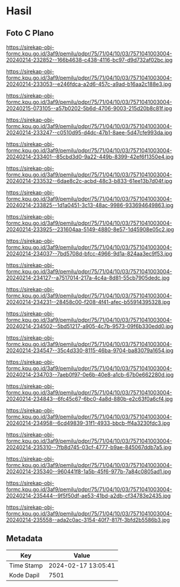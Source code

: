 # Hasil

## Foto C Plano

https://sirekap-obj-formc.kpu.go.id/3af9/pemilu/pdpr/75/71/04/10/03/7571041003004-20240214-232852--166b4638-c438-4116-bc97-d9d732af02bc.jpg

https://sirekap-obj-formc.kpu.go.id/3af9/pemilu/pdpr/75/71/04/10/03/7571041003004-20240214-233053--e246fdca-a2d6-457c-a9ad-b16aa2c188e3.jpg

https://sirekap-obj-formc.kpu.go.id/3af9/pemilu/pdpr/75/71/04/10/03/7571041003004-20240215-073105--a57b0202-5b6d-4706-9003-215d20b8c81f.jpg

https://sirekap-obj-formc.kpu.go.id/3af9/pemilu/pdpr/75/71/04/10/03/7571041003004-20240214-233247--c0510d95-d4dc-47b1-8aee-5d47cfe993da.jpg

https://sirekap-obj-formc.kpu.go.id/3af9/pemilu/pdpr/75/71/04/10/03/7571041003004-20240214-233401--85cbd3d0-9a22-449b-8399-42ef6f1350e4.jpg

https://sirekap-obj-formc.kpu.go.id/3af9/pemilu/pdpr/75/71/04/10/03/7571041003004-20240214-233532--6dae8c2c-acbd-48c3-b833-61ee13b7d04f.jpg

https://sirekap-obj-formc.kpu.go.id/3af9/pemilu/pdpr/75/71/04/10/03/7571041003004-20240214-233825--1d1a0451-3c13-48ac-9986-933694649863.jpg

https://sirekap-obj-formc.kpu.go.id/3af9/pemilu/pdpr/75/71/04/10/03/7571041003004-20240214-233925--231604aa-5149-4880-8e57-1d45908e05c2.jpg

https://sirekap-obj-formc.kpu.go.id/3af9/pemilu/pdpr/75/71/04/10/03/7571041003004-20240214-234037--7bd5708d-bfcc-4966-9d1a-824aa3ec9f53.jpg

https://sirekap-obj-formc.kpu.go.id/3af9/pemilu/pdpr/75/71/04/10/03/7571041003004-20240214-234127--a7517014-217a-4c4a-8d81-55cb7905dedc.jpg

https://sirekap-obj-formc.kpu.go.id/3af9/pemilu/pdpr/75/71/04/10/03/7571041003004-20240214-234231--28458c00-f208-4f41-afec-b55914395328.jpg

https://sirekap-obj-formc.kpu.go.id/3af9/pemilu/pdpr/75/71/04/10/03/7571041003004-20240214-234502--5bd51217-a905-4c7b-9573-09f6b330edd0.jpg

https://sirekap-obj-formc.kpu.go.id/3af9/pemilu/pdpr/75/71/04/10/03/7571041003004-20240214-234547--35c4d330-8115-46ba-9704-ba83079a1654.jpg

https://sirekap-obj-formc.kpu.go.id/3af9/pemilu/pdpr/75/71/04/10/03/7571041003004-20240214-234703--7aeb0f97-0e6b-40e8-a1cb-67b0e662280d.jpg

https://sirekap-obj-formc.kpu.go.id/3af9/pemilu/pdpr/75/71/04/10/03/7571041003004-20240214-234843--6fc45c67-6bc0-4a8d-880b-e2c63f0a6cf4.jpg

https://sirekap-obj-formc.kpu.go.id/3af9/pemilu/pdpr/75/71/04/10/03/7571041003004-20240214-234958--6cd49839-31f1-4933-bbcb-ff4a3230fdc3.jpg

https://sirekap-obj-formc.kpu.go.id/3af9/pemilu/pdpr/75/71/04/10/03/7571041003004-20240214-235310--7fb8d745-03cf-4777-b9ae-845067ddb7a5.jpg

https://sirekap-obj-formc.kpu.go.id/3af9/pemilu/pdpr/75/71/04/10/03/7571041003004-20240214-235340--960441f8-1a5b-45f6-977b-7a84c0805ad1.jpg

https://sirekap-obj-formc.kpu.go.id/3af9/pemilu/pdpr/75/71/04/10/03/7571041003004-20240214-235444--9f5f50df-ae53-41bd-a2db-cf34783e2435.jpg

https://sirekap-obj-formc.kpu.go.id/3af9/pemilu/pdpr/75/71/04/10/03/7571041003004-20240214-235558--ada2c0ac-3154-40f7-817f-3bfd2b5586b3.jpg


## Metadata

| Key        | Value               |
| ---------- | ------------------- |
| Time Stamp | 2024-02-17 13:05:41 |
| Kode Dapil | 7501                |



